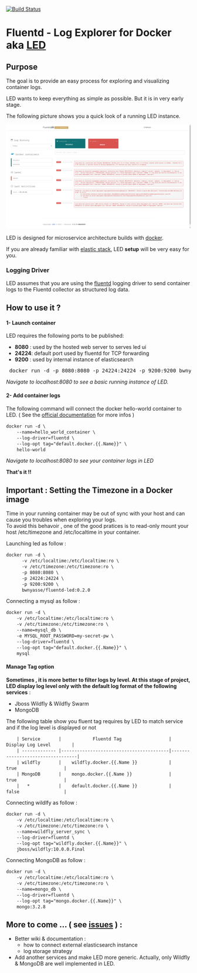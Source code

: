 [![Build Status](https://travis-ci.org/bwnyasse/fluentd-led.svg?branch=master)](https://travis-ci.org/bwnyasse/fluentd-led)

# Fluentd - Log Explorer for Docker aka  **[LED](https://hub.docker.com/r/bwnyasse/fluentd-led/)**

## Purpose

The goal is to provide an easy process for exploring and visualizing container logs.

LED wants to keep everything as simple as possible. But it is in very early stage.

The following picture shows you a quick look of a running LED instance.

![](current_5.png?raw=true)

LED is designed for microservice architecture builds with [docker](https://www.docker.com/).

If you are already familiar with [elastic stack](https://www.elastic.co/fr/webinars/introduction-elk-stack),
LED **setup** will be very easy for you.

### Logging Driver

LED assumes that you are using the [fluentd](http://www.fluentd.org/) logging driver to send container logs to the Fluentd collector as structured log data.


## How to use it ?

#### 1- Launch container

LED requires the following ports to be published:

 - **8080** : used by the hosted web server to serves led ui
 - **24224**: default port used by fluentd for TCP forwarding
 - **9200** : used by internal instance of elasticsearch

<pre>
 docker run -d -p 8080:8080 -p 24224:24224 -p 9200:9200 bwnyasse/fluentd-led:0.3.0
</pre>

*Navigate to localhost:8080 to see a basic running instance of LED.*

#### 2- Add container logs

The following command will connect the docker hello-world container to LED.  ( See the [official documentation](https://docs.docker.com/engine/admin/logging/overview/#/fluentd-options) for more infos )

    docker run -d \
        --name=hello_world_container \
        --log-driver=fluentd \
        --log-opt tag="default.docker.{{.Name}}" \
        hello-world

*Navigate to localhost:8080 to see your container logs in LED*

**That's it !!**

   

## Important : Setting the Timezone in a Docker image

Time in your running container may be out of sync with your host and can cause you troubles when exploring your logs.  
To avoid this behavoir , one of the good pratices is to read-only mount your host /etc/timezone and /etc/localtime in your container.

Launching led as follow :

    docker run -d \
          -v /etc/localtime:/etc/localtime:ro \
          -v /etc/timezone:/etc/timezone:ro \
          -p 8080:8080 \
          -p 24224:24224 \
          -p 9200:9200 \
          bwnyasse/fluentd-led:0.2.0

Connecting a mysql as follow :

    docker run -d \
        -v /etc/localtime:/etc/localtime:ro \
        -v /etc/timezone:/etc/timezone:ro \
        --name=mysql_db \
        -e MYSQL_ROOT_PASSWORD=my-secret-pw \
        --log-driver=fluentd \
        --log-opt tag="default.docker.{{.Name}}" \
        mysql

####  Manage Tag option

**Sometimes , it is more better to filter logs by level. At this stage of project, LED display log level only with the default log format of the following services** :

  - Jboss Wildfly & Wildfly Swarm
  - MongoDB

The following table show you fluent tag requires by LED to match service and if the log level is displayed or not


        | Service       |            Fluentd Tag                  |         Display Log Level        |
        | ------------- |-----------------------------------------|----------------------------------|
        | wildfly       |    wildfly.docker.{{.Name }}            |            true                  |
        | MongoDB       |    mongo.docker.{{.Name }}              |            true                  |
        |   *           |    default.docker.{{.Name }}            |            false                 |   
        
Connecting wildlfy as follow :

    docker run -d \
        -v /etc/localtime:/etc/localtime:ro \
        -v /etc/timezone:/etc/timezone:ro \
        --name=wildfly_server_sync \
        --log-driver=fluentd \
        --log-opt tag="wildfly.docker.{{.Name}}" \
        jboss/wildfly:10.0.0.Final

Connecting MongoDB as follow :

    docker run -d \
        -v /etc/localtime:/etc/localtime:ro \
        -v /etc/timezone:/etc/timezone:ro \
        --name=mongo_db \
        --log-driver=fluentd \
        --log-opt tag="mongo.docker.{{.Name}}" \
        mongo:3.2.8


## More to come ... ( see [issues](https://github.com/bwnyasse/fluentd-led/issues) ) :
- Better wiki & documentation :
  - how to connect external elasticsearch instance
  - log storage strategy
- Add another services and make LED more generic. Actually, only Wildfly & MongoDB are well implemented in LED.
